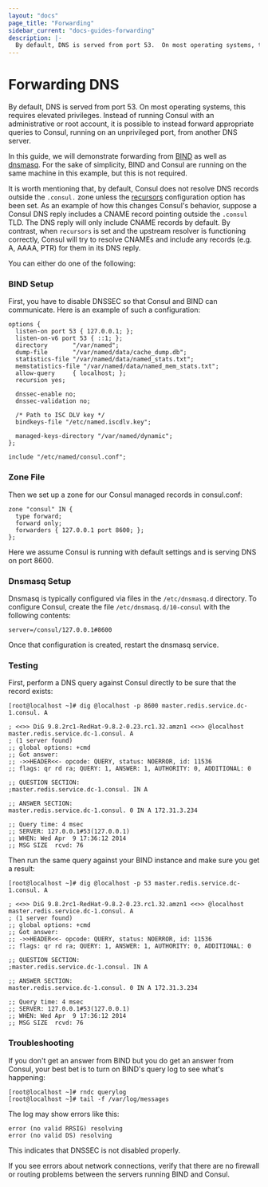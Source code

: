 ```yaml
---
layout: "docs"
page_title: "Forwarding"
sidebar_current: "docs-guides-forwarding"
description: |-
  By default, DNS is served from port 53.  On most operating systems, this requires elevated privileges. Instead of running Consul with an administrative or root account, it is possible to instead forward appropriate queries to Consul, running on an unprivileged port, from another DNS server.
---
```


# Forwarding DNS

By default, DNS is served from port 53.  On most operating systems, this
requires elevated privileges. Instead of running Consul with an administrative
or root account, it is possible to instead forward appropriate queries to Consul,
running on an unprivileged port, from another DNS server.

In this guide, we will demonstrate forwarding from [BIND](https://www.isc.org/downloads/bind/)
as well as [dnsmasq](http://www.thekelleys.org.uk/dnsmasq/doc.html).
For the sake of simplicity, BIND and Consul are running on the same machine in this example,
but this is not required.

It is worth mentioning that, by default, Consul does not resolve DNS
records outside the `.consul.` zone unless the
[recursors](/docs/agent/options.html#recursors) configuration option
has been set.  As an example of how this changes Consul's behavior,
suppose a Consul DNS reply includes a CNAME record pointing outside
the `.consul` TLD. The DNS reply will only include CNAME records by
default. By contrast, when `recursors` is set and the upstream resolver is
functioning correctly, Consul will try to resolve CNAMEs and include
any records (e.g. A, AAAA, PTR) for them in its DNS reply.

You can either do one of the following:

### BIND Setup

First, you have to disable DNSSEC so that Consul and BIND can communicate.
Here is an example of such a configuration:

```text
options {
  listen-on port 53 { 127.0.0.1; };
  listen-on-v6 port 53 { ::1; };
  directory       "/var/named";
  dump-file       "/var/named/data/cache_dump.db";
  statistics-file "/var/named/data/named_stats.txt";
  memstatistics-file "/var/named/data/named_mem_stats.txt";
  allow-query     { localhost; };
  recursion yes;

  dnssec-enable no;
  dnssec-validation no;

  /* Path to ISC DLV key */
  bindkeys-file "/etc/named.iscdlv.key";

  managed-keys-directory "/var/named/dynamic";
};

include "/etc/named/consul.conf";
```

### Zone File

Then we set up a zone for our Consul managed records in consul.conf:

```text
zone "consul" IN {
  type forward;
  forward only;
  forwarders { 127.0.0.1 port 8600; };
};
```

Here we assume Consul is running with default settings and is serving
DNS on port 8600.

### Dnsmasq Setup

Dnsmasq is typically configured via files in the `/etc/dnsmasq.d` directory.  To configure Consul, create the file `/etc/dnsmasq.d/10-consul` with the following contents:

```text
server=/consul/127.0.0.1#8600
```

Once that configuration is created, restart the dnsmasq service.

### Testing

First, perform a DNS query against Consul directly to be sure that the record exists:

```text
[root@localhost ~]# dig @localhost -p 8600 master.redis.service.dc-1.consul. A

; <<>> DiG 9.8.2rc1-RedHat-9.8.2-0.23.rc1.32.amzn1 <<>> @localhost master.redis.service.dc-1.consul. A
; (1 server found)
;; global options: +cmd
;; Got answer:
;; ->>HEADER<<- opcode: QUERY, status: NOERROR, id: 11536
;; flags: qr rd ra; QUERY: 1, ANSWER: 1, AUTHORITY: 0, ADDITIONAL: 0

;; QUESTION SECTION:
;master.redis.service.dc-1.consul. IN A

;; ANSWER SECTION:
master.redis.service.dc-1.consul. 0 IN A 172.31.3.234

;; Query time: 4 msec
;; SERVER: 127.0.0.1#53(127.0.0.1)
;; WHEN: Wed Apr  9 17:36:12 2014
;; MSG SIZE  rcvd: 76
```

Then run the same query against your BIND instance and make sure you get a result:

```text
[root@localhost ~]# dig @localhost -p 53 master.redis.service.dc-1.consul. A

; <<>> DiG 9.8.2rc1-RedHat-9.8.2-0.23.rc1.32.amzn1 <<>> @localhost master.redis.service.dc-1.consul. A
; (1 server found)
;; global options: +cmd
;; Got answer:
;; ->>HEADER<<- opcode: QUERY, status: NOERROR, id: 11536
;; flags: qr rd ra; QUERY: 1, ANSWER: 1, AUTHORITY: 0, ADDITIONAL: 0

;; QUESTION SECTION:
;master.redis.service.dc-1.consul. IN A

;; ANSWER SECTION:
master.redis.service.dc-1.consul. 0 IN A 172.31.3.234

;; Query time: 4 msec
;; SERVER: 127.0.0.1#53(127.0.0.1)
;; WHEN: Wed Apr  9 17:36:12 2014
;; MSG SIZE  rcvd: 76
```

### Troubleshooting

If you don't get an answer from BIND but you do get an answer from Consul, your
best bet is to turn on BIND's query log to see what's happening:

```text
[root@localhost ~]# rndc querylog
[root@localhost ~]# tail -f /var/log/messages
```

The log may show errors like this:

```text
error (no valid RRSIG) resolving
error (no valid DS) resolving
```

This indicates that DNSSEC is not disabled properly.

If you see errors about network connections, verify that there are no firewall
or routing problems between the servers running BIND and Consul.
